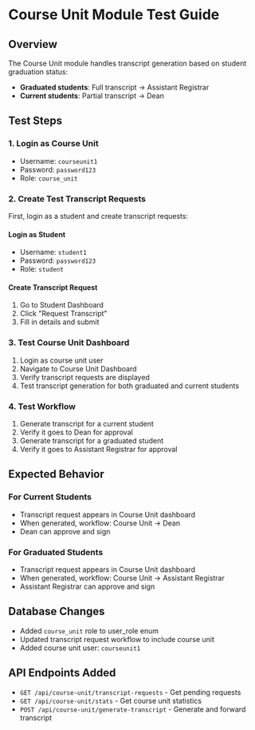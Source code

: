 # Course Unit Module Test Guide

## Overview
The Course Unit module handles transcript generation based on student graduation status:
- **Graduated students**: Full transcript → Assistant Registrar
- **Current students**: Partial transcript → Dean

## Test Steps

### 1. Login as Course Unit
- Username: `courseunit1`
- Password: `password123`
- Role: `course_unit`

### 2. Create Test Transcript Requests
First, login as a student and create transcript requests:

#### Login as Student
- Username: `student1`
- Password: `password123`
- Role: `student`

#### Create Transcript Request
1. Go to Student Dashboard
2. Click "Request Transcript"
3. Fill in details and submit

### 3. Test Course Unit Dashboard
1. Login as course unit user
2. Navigate to Course Unit Dashboard
3. Verify transcript requests are displayed
4. Test transcript generation for both graduated and current students

### 4. Test Workflow
1. Generate transcript for a current student
2. Verify it goes to Dean for approval
3. Generate transcript for a graduated student
4. Verify it goes to Assistant Registrar for approval

## Expected Behavior

### For Current Students
- Transcript request appears in Course Unit dashboard
- When generated, workflow: Course Unit → Dean
- Dean can approve and sign

### For Graduated Students
- Transcript request appears in Course Unit dashboard
- When generated, workflow: Course Unit → Assistant Registrar
- Assistant Registrar can approve and sign

## Database Changes
- Added `course_unit` role to user_role enum
- Updated transcript request workflow to include course unit
- Added course unit user: `courseunit1`

## API Endpoints Added
- `GET /api/course-unit/transcript-requests` - Get pending requests
- `GET /api/course-unit/stats` - Get course unit statistics
- `POST /api/course-unit/generate-transcript` - Generate and forward transcript 